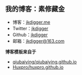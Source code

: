 ## 我的博客：素修藏金

- 博客：[jkdigger.me]( https://jkdigger.me/ )
- Twitter：[jkdigger](https://twitter.com/jkdigger)
- Github：[jkdigger](https://github.com/jkdigger)
- 邮箱：[jkdigger@163.com](mailto:jkdigger@163.com)

**博客模板来自于** 

-  [qiubaiying/qiubaiying.github.io](https://github.com/qiubaiying/qiubaiying.github.io#featured-tags)
- [Huxpro/huxpro.github.io](https://github.com/Huxpro/huxpro.github.io/blob/master/README.zh.md)

